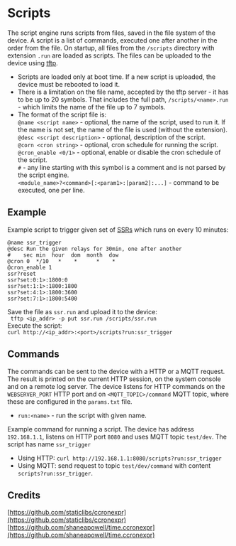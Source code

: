 # Scripts

The script engine runs scripts from files, saved in the file system of the device. A script is a list of commands, executed one after another in the order from the file. On startup, all files from the `/scripts` directory with extension `.run` are loaded as scripts. The files can be uploaded to the device using [tftp](../tftp_srv/README.md).  
- Scripts are loaded only at boot time. If a new script is uploaded, the device must be rebooted to load it.  
- There is a limitation on the file name, accepted by the tftp server - it has to be up to 20 symbols. That includes the full path, `/scripts/<name>.run` - which limits the name of the file up to 7 symbols.  
- The format of the script file is:  
`@name <script name>` - optional, the name of the script, used to run it. If the name is not set, the name of the file is used (without the extension).  
`@desc <script description>` - optional, description of the script.  
`@corn <cron string>` - optional, cron schedule for running the script.  
`@cron_enable <0/1>` - optional, enable or disable the cron schedule of the script.  
`#` - any line starting with this symbol is a comment and is not parsed by the script engine.  
`<module_name>?<command>[:<param1>:[param2]:...]` - command to be executed, one per line.  

## Example
Example script to trigger given set of [SSRs](../../devices/ssr/README.md) which runs on every 10 minutes:  
```
@name ssr_trigger
@desc Run the given relays for 30min, one after another
#    sec min  hour  dom  month  dow
@cron 0  */10   *    *      *    *
@cron_enable 1
ssr?reset
ssr?set:0:1>:1800:0
ssr?set:1:1>:1800:1800
ssr?set:4:1>:1800:3600
ssr?set:7:1>:1800:5400
```
Save the file as `ssr.run` and upload it to the device:  
` tftp <ip_addr> -p put ssr.run /scripts/ssr.run`  
Execute the script:  
`curl http://<ip_addr>:<port>/scripts?run:ssr_trigger`

## Commands
The commands can be sent to the device with a HTTP or a MQTT request. The result is printed on the current HTTP session, on the system console and on a remote log server. The device listens for HTTP commands on the `WEBSERVER_PORT` HTTP port and on `<MQTT_TOPIC>/command` MQTT topic, where these are configured in the `params.txt` file.  
- `run:<name>` - run the script with given name.

Example command for running a script. The device has address `192.168.1.1`, listens on HTTP port `8080` and uses MQTT topic `test/dev`. The script has name `ssr_trigger`
- Using HTTP: `curl http://192.168.1.1:8080/scripts?run:ssr_trigger`
- Using MQTT: send request to topic `test/dev/command` with content `scripts?run:ssr_trigger`.


## Credits
[https://github.com/staticlibs/ccronexpr](https://github.com/staticlibs/ccronexpr)
[https://github.com/shaneapowell/time.ccronexpr](https://github.com/shaneapowell/time.ccronexpr)